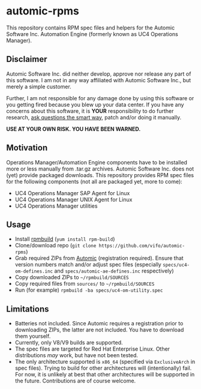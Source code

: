 # automic-rpms

This repository contains RPM spec files and helpers for the Automic Software Inc. Automation Engine (formerly known as UC4 Operations Manager).

## Disclaimer

Automic Software Inc. did neither develop, approve nor release any part of this software. I am not in any way affiliated with Automic Software Inc., but merely a simple customer.

Further, I am not responsible for any damage done by using this software or you getting fired because you blew up your data center. If you have any concerns about this software, it is **YOUR** responsibility to do further research, [ask questions the smart way][ask_questions_the_smart_way], patch and/or doing it manually.

**USE AT YOUR OWN RISK. YOU HAVE BEEN WARNED.**

## Motivation

Operations Manager/Automation Engine components have to be installed more or less manually from .tar.gz archives. Automic Software Inc. does not (yet) provide packaged downloads. This repository provides RPM spec files for the following components (not all are packaged yet, more to come):

* UC4 Operations Manager SAP Agent for Linux
* UC4 Operations Manager UNIX Agent for Linux
* UC4 Operations Manager utilities

## Usage

* Install [rpmbuild][rpmbuild_docs] (``yum install rpm-build``)
* Clone/download repo (``git clone https://github.com/vifo/automic-rpms``)
* Grab required ZIPs from [Automic][automic_downloads] (registration required). Ensure that version numbers match and/or adjust spec files (especially ``specs/uc4-om-defines.inc`` and ``specs/automic-ae-defines.inc`` respectively)
* Copy downloaded ZIPs to ``~/rpmbuild/SOURCES``
* Copy required files from ``sources/`` to ``~/rpmbuild/SOURCES``
* Run (for example) ``rpmbuild -ba specs/uc4-om-utility.spec``

## Limitations

* Batteries not included. Since Automic requires a registration prior to downloading ZIPs, the latter are not included. You have to download them yourself.
* Currently, only V8/V9 builds are supported.
* The spec files are targeted for Red Hat Enterprise Linux. Other distributions *may* work, but have not been tested.
* The only architecture supported is `x86_64` (specified via `ExclusiveArch` in spec files). Trying to build for other architectures will (intentionally) fail. For now, it is unlikely at best that other architectures will be supported in the future. Contributions are of course welcome.

[ask_questions_the_smart_way]: http://goo.gl/Rims
[automic_com]: http://www.automic.com/
[automic_downloads]: https://automationpassion.com/
[rpmbuild_docs]: http://www.rpm.org/max-rpm-snapshot/rpmbuild.8.html
